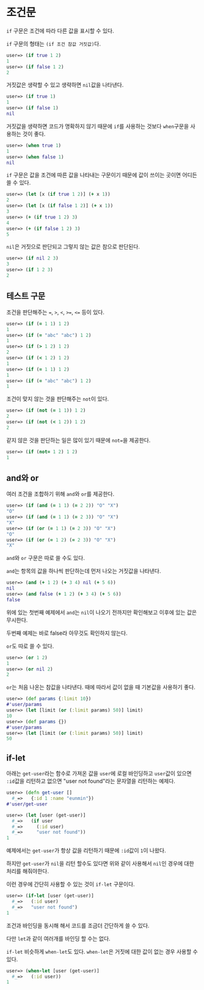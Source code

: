 # 조건문

`if` 구문은 조건에 따라 다른 값을 표시할 수 있다.

`if` 구문의 형태는 `(if 조건 참값 거짓값)`다.

```clojure
user=> (if true 1 2)
1
user=> (if false 1 2)
2
```

거짓값은 생략할 수 있고 생략하면 `nil`값을 나타낸다.

```clojure
user=> (if true 1)
1
user=> (if false 1)
nil
```

거짓값을 생략하면 코드가 명확하지 않기 때문에 `if`를 사용하는 것보다 `when`구문을 사용하는 것이 좋다.

```clojure
user=> (when true 1)
1
user=> (when false 1)
nil
```

`if` 구문은 값을 조건에 따른 값을 나타내는 구문이기 때문에 값이 쓰이는 곳이면 어디든 쓸 수 있다.

```clojure
user=> (let [x (if true 1 2)] (+ x 1))
2
user=> (let [x (if false 1 2)] (+ x 1))
3
user=> (+ (if true 1 2) 3)
4
user=> (+ (if false 1 2) 3)
5
```

`nil`은 거짓으로 판단되고 그렇지 않는 값은 참으로 판단된다.

```clojure
user=> (if nil 2 3)
3
user=> (if 1 2 3)
2
```

## 테스트 구문

조건을 판단해주는 `=`, `>`, `<`, `>=`, `<=` 등이 있다.

```clojure
user=> (if (= 1 1) 1 2)
1
user=> (if (= "abc" "abc") 1 2)
1
user=> (if (> 1 2) 1 2)
2
user=> (if (< 1 2) 1 2)
1
user=> (if (= 1 1) 1 2)
1
user=> (if (= "abc" "abc") 1 2)
1
```

조건이 맞지 않는 것을 판단해주는 `not`이 있다.

```clojure
user=> (if (not (= 1 1)) 1 2)
2
user=> (if (not (< 1 2)) 1 2)
2
```

같지 않은 것을 판단하는 일은 많이 있기 때문에 `not=`을 제공한다.

```clojure
user=> (if (not= 1 2) 1 2)
1
```

## and와 or

여러 조건을 조합하기 위해 `and`와 `or`를 제공한다.

```clojure
user=> (if (and (= 1 1) (= 2 2)) "O" "X")
"O"
user=> (if (and (= 1 1) (= 2 3)) "O" "X")
"X"
user=> (if (or (= 1 1) (= 2 3)) "O" "X")
"O"
user=> (if (or (= 1 2) (= 2 3)) "O" "X")
"X"
```

`and`와 `or` 구문은 따로 쓸 수도 있다.

`and`는 항목의 값을 하나씩 판단하는데 먼저 나오는 거짓값을 나타낸다.

```clojure
user=> (and (+ 1 2) (+ 3 4) nil (+ 5 6))
nil
user=> (and false (+ 1 2) (+ 3 4) (+ 5 6))
false
```

위에 있는 첫번째 예제에서 `and`는 `nil`이 나오기 전까지만 확인해보고 이후에 있는 값은 무시한다. 

두번째 예제는 바로 false라 아무것도 확인하지 않는다.

`or`도 따로 쓸 수 있다.

```clojure
user=> (or 1 2)
1
user=> (or nil 2)
2
```

`or`는 처음 나온는 참값을 나타낸다. 때에 따라서 값이 없을 때 기본값을 사용하기 좋다.

```clojure
user=> (def params {:limit 10})
#'user/params
user=> (let [limit (or (:limit params) 50)] limit)
10
user=> (def params {})
#'user/params
user=> (let [limit (or (:limit params) 50)] limit)
50
```

## if-let

아래는 `get-user`라는 함수로 가져온 값을 `user`에 로컬 바인딩하고 `user`값이 있으면 `:id`값을 리턴하고 없으면 "user not found"라는 문자열을 리턴하는 예제다.

```clojure
user=> (defn get-user []
  #_=>   {:id 1 :name "eunmin"})
#'user/get-user

user=> (let [user (get-user)]
  #_=>   (if user
  #_=>     (:id user)
  #_=>     "user not found"))
1
```

예제에서는 `get-user`가 항상 값을 리턴하기 때문에 `:id`값이  `1`이 나왔다.

하지만 `get-user`가 `nil`을 리턴 할수도 있다면 위와 같이 사용해서 `nil`인 경우에 대한 처리를 해줘야한다.

이런 경우에 간단히 사용할 수 있는 것이 `if-let` 구문이다.

```clojure
user=> (if-let [user (get-user)]
  #_=>   (:id user)
  #_=>   "user not found")
1
```

조건과 바인딩을 동시해 해서 코드를 조금더 간단하게 쓸 수 있다.

다만 `let`과 같이 여러개를 바인딩 할 수는 없다.

`if-let` 비슷하게 `when-let`도 있다. `when-let`은 거짓에 대한 값이 없는 경우 사용할 수 있다.

```clojure
user=> (when-let [user (get-user)]
  #_=>   (:id user))
1
```
